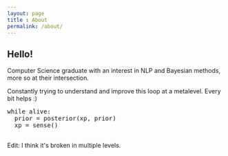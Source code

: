 ```yaml
---
layout: page
title : About
permalink: /about/
---
```


<h2>Hello!</h2>

Computer Science graduate with an interest in NLP and Bayesian methods, more so at their intersection. 

Constantly trying to understand and improve this loop at a metalevel. Every bit helps :)  
<div class="example">
    <pre>
while alive:
  prior = posterior(xp, prior)
  xp = sense()
    </pre>
</div>
Edit: I think it's broken in multiple levels. 